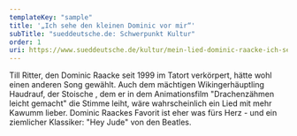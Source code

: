 ```yaml
---
templateKey: "sample"
title: '„Ich sehe den kleinen Dominic vor mir“'
subTitle: "sueddeutsche.de: Schwerpunkt Kultur"
order: 1
uri: https://www.sueddeutsche.de/kultur/mein-lied-dominic-raacke-ich-sehe-den-kleinen-dominic-vor-mir-1.997737
---
```


Till Ritter, den Dominic Raacke seit 1999 im Tatort verkörpert, hätte wohl einen anderen Song gewählt. Auch dem mächtigen Wikingerhäuptling Haudrauf, der Stoische , dem er in dem Animationsfilm "Drachenzähmen leicht gemacht" die Stimme leiht, wäre wahrscheinlich ein Lied mit mehr Kawumm lieber. Dominic Raackes Favorit ist eher was fürs Herz - und ein ziemlicher Klassiker: "Hey Jude" von den Beatles.
